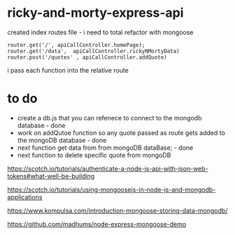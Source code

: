 # ricky-and-morty-express-api

created index routes file - i need to total refactor with mongoose 

```
router.get('/', apiCallController.homePage);
router.get('/data',  apiCallController.rickyNMortyData)
router.post('/quotes' , apiCallController.addQuote)
```
i pass each function into the relative route

# to do 
* create a db.js that you can refenece to connect to the mongodb database - done
* work on addQutoe function so any quote passed as route gets added to the mongoDB database - done 
* next function get data from  from mongoDB dataBase; - done
* next function to delete specific quote from mongoDB


https://scotch.io/tutorials/authenticate-a-node-js-api-with-json-web-tokens#what-well-be-building

https://scotch.io/tutorials/using-mongoosejs-in-node-js-and-mongodb-applications

https://www.kompulsa.com/introduction-mongoose-storing-data-mongodb/

https://github.com/madhums/node-express-mongoose-demo